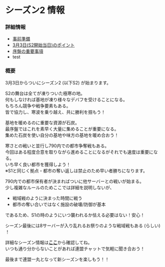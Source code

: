 # シーズン2 情報
### 詳細情報
- [事前準備](pre-in-advance.md)
- [3月3日(S2開始当日)のポイント](flow-for-the-day-1.md)
- [序盤の重要事項](keys-for-beggining.md)
- test

### 概要
3月3日からついにシーズン2 (以下S2) が始まります。  

S2の舞台は全てが凍りついた極寒の地。  
何もしなければ基地が凍り様々なデバフを受けることになる。  
もちろん競争や戦争要素もある。  
皆で協力し、寒波を乗り越え、共に勝利を掴もう！  

基地を暖めるのに重要な資源が石炭。  
最序盤ではこれを素早く大量に集めることが重要になる。  
集めた石炭を使い自分の基地や味方の基地を暖め合おう！  

寒さとの戦いと並行し790内での都市争奪戦もある。  
今回はある程度合意を取りながら進めることになるがそれでも速度は重要になる。  
いち早く良い都市を獲得しよう！  
※S1と同じく拠点・都市の奪い返しは禁止のため早い者勝ちになります。  

790内での都市保有者が決まればついに他サーバーとの戦いが始まる。  
少し複雑なルールのためここでは詳細を説明しないが、  
- 戦域戦のように決まった時間に戦う  
- 都市の奪い合いではなく施設の破壊/防御が基本  

であるため、S1の時のようにいつ襲われるか怯える必要はない！安心！  

シーズン最後には8サーバーが入り乱れるお祭りのような戦域戦もある (らしい) ！  

詳細なシーズン情報は[**ここ**](#詳細情報)から確認してね。  
いつも通り分からないことがあれば連盟チャットで気軽に聞き合おう！  

最後まで連盟一丸となって新シーズンを楽しもう！！  